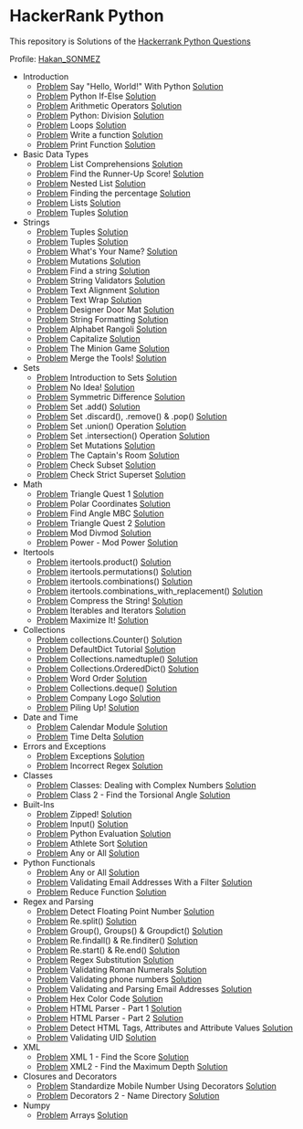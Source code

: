 # HackerRank Python 

This repository is Solutions of the [Hackerrank Python Questions](https://www.hackerrank.com/domains/python)

Profile: [Hakan_SONMEZ](https://www.hackerrank.com/Hakan_SONMEZ)<br>

- Introduction
  - [Problem](https://www.hackerrank.com/challenges/py-hello-world/problem) Say "Hello, World!" With Python [Solution](https://github.com/sonmez-hakan/hackerrank-python/blob/master/Introduction/py-hello-world.py)
  - [Problem](https://www.hackerrank.com/challenges/py-if-else/problem) Python If-Else [Solution](https://github.com/sonmez-hakan/hackerrank-python/blob/master/Introduction/py-if-else.py)
  - [Problem](https://www.hackerrank.com/challenges/python-arithmetic-operators/problem) Arithmetic Operators [Solution](https://github.com/sonmez-hakan/hackerrank-python/blob/master/Introduction/python-arithmetic-operators.py)
  - [Problem](https://www.hackerrank.com/challenges/python-division/problem) Python: Division [Solution](https://github.com/sonmez-hakan/hackerrank-python/blob/master/Introduction/python-division.py)
  - [Problem](https://www.hackerrank.com/challenges/python-loops/problem) Loops [Solution](https://github.com/sonmez-hakan/hackerrank-python/blob/master/Introduction/python-loops.py)
  - [Problem](https://www.hackerrank.com/challenges/write-a-function/problem) Write a function [Solution](https://github.com/sonmez-hakan/hackerrank-python/blob/master/Introduction/write-a-function.py)
  - [Problem](https://www.hackerrank.com/challenges/python-print/problem) Print Function [Solution](https://github.com/sonmez-hakan/hackerrank-python/blob/master/Introduction/python-print.py)
- Basic Data Types
  - [Problem](https://www.hackerrank.com/challenges/list-comprehensions/problem) List Comprehensions [Solution](https://github.com/sonmez-hakan/hackerrank-python/blob/master/BasicDataTypes/list-comprehensions.py)
  - [Problem](https://www.hackerrank.com/challenges/find-second-maximum-number-in-a-list/problem) Find the Runner-Up Score! [Solution](https://github.com/sonmez-hakan/hackerrank-python/blob/master/BasicDataTypes/find-second-maximum-number-in-a-list.py)
  - [Problem](https://www.hackerrank.com/challenges/nested-list/problem) Nested List [Solution](https://github.com/sonmez-hakan/hackerrank-python/blob/master/BasicDataTypes/nested-list.py)
  - [Problem](https://www.hackerrank.com/challenges/finding-the-percentage/problem) Finding the percentage [Solution](https://github.com/sonmez-hakan/hackerrank-python/blob/master/BasicDataTypes/finding-the-percentage.py)
  - [Problem](https://www.hackerrank.com/challenges/python-lists/problem) Lists [Solution](https://github.com/sonmez-hakan/hackerrank-python/blob/master/BasicDataTypes/python-lists.py)
  - [Problem](https://www.hackerrank.com/challenges/python-tuples/problem) Tuples [Solution](https://github.com/sonmez-hakan/hackerrank-python/blob/master/BasicDataTypes/python-tuples.py)
- Strings
  - [Problem](https://www.hackerrank.com/challenges/swap-case/problem) Tuples [Solution](https://github.com/sonmez-hakan/hackerrank-python/blob/master/Strings/swap-case.py)
  - [Problem](https://www.hackerrank.com/challenges/python-string-split-and-join/problem) Tuples [Solution](https://github.com/sonmez-hakan/hackerrank-python/blob/master/Strings/python-string-split-and-join.py)
  - [Problem](https://www.hackerrank.com/challenges/whats-your-name/problem) What's Your Name? [Solution](https://github.com/sonmez-hakan/hackerrank-python/blob/master/Strings/whats-your-name.py)
  - [Problem](https://www.hackerrank.com/challenges/python-mutations/problem) Mutations [Solution](https://github.com/sonmez-hakan/hackerrank-python/blob/master/Strings/python-mutations.py)
  - [Problem](https://www.hackerrank.com/challenges/find-a-string/problem) Find a string [Solution](https://github.com/sonmez-hakan/hackerrank-python/blob/master/Strings/find-a-string.py)
  - [Problem](https://www.hackerrank.com/challenges/string-validators/problem) String Validators [Solution](https://github.com/sonmez-hakan/hackerrank-python/blob/master/Strings/string-validators.py)
  - [Problem](https://www.hackerrank.com/challenges/text-alignment/problem) Text Alignment [Solution](https://github.com/sonmez-hakan/hackerrank-python/blob/master/Strings/text-alignment.py)
  - [Problem](https://www.hackerrank.com/challenges/text-wrap/problem) Text Wrap [Solution](https://github.com/sonmez-hakan/hackerrank-python/blob/master/Strings/text-wrap.py)
  - [Problem](https://www.hackerrank.com/challenges/designer-door-mat/problem) Designer Door Mat [Solution](https://github.com/sonmez-hakan/hackerrank-python/blob/master/Strings/designer-door-mat.py)
  - [Problem](https://www.hackerrank.com/challenges/python-string-formatting/problem) String Formatting [Solution](https://github.com/sonmez-hakan/hackerrank-python/blob/master/Strings/python-string-formatting.py)
  - [Problem](https://www.hackerrank.com/challenges/alphabet-rangoli/problem) Alphabet Rangoli [Solution](https://github.com/sonmez-hakan/hackerrank-python/blob/master/Strings/alphabet-rangoli.py)
  - [Problem](https://www.hackerrank.com/challenges/capitalize/problem) Capitalize [Solution](https://github.com/sonmez-hakan/hackerrank-python/blob/master/Strings/capitalize.py)
  - [Problem](https://www.hackerrank.com/challenges/the-minion-game/problem) The Minion Game [Solution](https://github.com/sonmez-hakan/hackerrank-python/blob/master/Strings/the-minion-game.py)
  - [Problem](https://www.hackerrank.com/challenges/merge-the-tools/problem) Merge the Tools! [Solution](https://github.com/sonmez-hakan/hackerrank-python/blob/master/Strings/merge-the-tools.py)
- Sets
  - [Problem](https://www.hackerrank.com/challenges/py-introduction-to-sets/problem) Introduction to Sets [Solution](https://github.com/sonmez-hakan/hackerrank-python/blob/master/Sets/py-introduction-to-sets.py)
  - [Problem](https://www.hackerrank.com/challenges/no-idea/problem) No Idea! [Solution](https://github.com/sonmez-hakan/hackerrank-python/blob/master/Sets/no-idea.py)
  - [Problem](https://www.hackerrank.com/challenges/symmetric-difference/problem) Symmetric Difference [Solution](https://github.com/sonmez-hakan/hackerrank-python/blob/master/Sets/symmetric-difference.py)
  - [Problem](https://www.hackerrank.com/challenges/py-set-add/problem) Set .add() [Solution](https://github.com/sonmez-hakan/hackerrank-python/blob/master/Sets/py-set-add.py)
  - [Problem](https://www.hackerrank.com/challenges/py-set-discard-remove-pop/problem) Set .discard(), .remove() & .pop() [Solution](https://github.com/sonmez-hakan/hackerrank-python/blob/master/Sets/py-set-discard-remove-pop.py)
  - [Problem](https://www.hackerrank.com/challenges/py-set-union/problem) Set .union() Operation [Solution](https://github.com/sonmez-hakan/hackerrank-python/blob/master/Sets/py-set-union.py)
  - [Problem](https://www.hackerrank.com/challenges/py-set-intersection-operation/problem) Set .intersection() Operation [Solution](https://github.com/sonmez-hakan/hackerrank-python/blob/master/Sets/py-set-intersection-operation.py)
  - [Problem](https://www.hackerrank.com/challenges/py-set-mutations/problem) Set Mutations [Solution](https://github.com/sonmez-hakan/hackerrank-python/blob/master/Sets/py-set-mutations.py)
  - [Problem](https://www.hackerrank.com/challenges/py-the-captains-room/problem) The Captain's Room [Solution](https://github.com/sonmez-hakan/hackerrank-python/blob/master/Sets/py-the-captains-room.py)
  - [Problem](https://www.hackerrank.com/challenges/py-check-subset/problem) Check Subset [Solution](https://github.com/sonmez-hakan/hackerrank-python/blob/master/Sets/py-check-subset.py)
  - [Problem](https://www.hackerrank.com/challenges/py-check-strict-superset/problem) Check Strict Superset [Solution](https://github.com/sonmez-hakan/hackerrank-python/blob/master/Sets/py-check-strict-superset.py)
- Math
  - [Problem](https://www.hackerrank.com/challenges/triangle-quest-1/problem) Triangle Quest 1 [Solution](https://github.com/sonmez-hakan/hackerrank-python/blob/master/Math/triangle-quest-1.py)
  - [Problem](https://www.hackerrank.com/challenges/polar-coordinates/problem) Polar Coordinates [Solution](https://github.com/sonmez-hakan/hackerrank-python/blob/master/Math/polar-coordinates.py)
  - [Problem](https://www.hackerrank.com/challenges/find-angle/problem) Find Angle MBC [Solution](https://github.com/sonmez-hakan/hackerrank-python/blob/master/Math/find-angle.py)
  - [Problem](https://www.hackerrank.com/challenges/triangle-quest-2/problem) Triangle Quest 2 [Solution](https://github.com/sonmez-hakan/hackerrank-python/blob/master/Math/triangle-quest-2.py)
  - [Problem](https://www.hackerrank.com/challenges/python-mod-divmod/problem) Mod Divmod [Solution](https://github.com/sonmez-hakan/hackerrank-python/blob/master/Math/python-mod-divmod.py)
  - [Problem](https://www.hackerrank.com/challenges/python-power-mod-power/problem) Power - Mod Power [Solution](https://github.com/sonmez-hakan/hackerrank-python/blob/master/Math/python-power-mod-power.py)
- Itertools
  - [Problem](https://www.hackerrank.com/challenges/itertools-product/problem) itertools.product() [Solution](https://github.com/sonmez-hakan/hackerrank-python/blob/master/Itertools/itertools-product.py)
  - [Problem](https://www.hackerrank.com/challenges/itertools-permutations/problem) itertools.permutations() [Solution](https://github.com/sonmez-hakan/hackerrank-python/blob/master/Itertools/itertools-permutations.py)
  - [Problem](https://www.hackerrank.com/challenges/itertools-combinations/problem) itertools.combinations() [Solution](https://github.com/sonmez-hakan/hackerrank-python/blob/master/Itertools/itertools-combinations.py)
  - [Problem](https://www.hackerrank.com/challenges/itertools-combinations/problem) itertools.combinations_with_replacement() [Solution](https://github.com/sonmez-hakan/hackerrank-python/blob/master/Itertools/itertools-combinations.py)
  - [Problem](https://www.hackerrank.com/challenges/compress-the-string/problem) Compress the String! [Solution](https://github.com/sonmez-hakan/hackerrank-python/blob/master/Itertools/compress-the-string.py)
  - [Problem](https://www.hackerrank.com/challenges/iterables-and-iterators/problem) Iterables and Iterators [Solution](https://github.com/sonmez-hakan/hackerrank-python/blob/master/Itertools/iterables-and-iterators.py)
  - [Problem](https://www.hackerrank.com/challenges/maximize-it/problem) Maximize It! [Solution](https://github.com/sonmez-hakan/hackerrank-python/blob/master/Itertools/maximize-it.py)
- Collections
  - [Problem](https://www.hackerrank.com/challenges/collections-counter/problem) collections.Counter() [Solution](https://github.com/sonmez-hakan/hackerrank-python/blob/master/Collections/collections-counter.py)
  - [Problem](https://www.hackerrank.com/challenges/defaultdict-tutorial/problem) DefaultDict Tutorial [Solution](https://github.com/sonmez-hakan/hackerrank-python/blob/master/Collections/defaultdict-tutorial.py)
  - [Problem](https://www.hackerrank.com/challenges/py-collections-namedtuple/problem) Collections.namedtuple() [Solution](https://github.com/sonmez-hakan/hackerrank-python/blob/master/Collections/py-collections-namedtuple.py)
  - [Problem](https://www.hackerrank.com/challenges/py-collections-ordereddict/problem) Collections.OrderedDict() [Solution](https://github.com/sonmez-hakan/hackerrank-python/blob/master/Collections/py-collections-ordereddict.py)
  - [Problem](https://www.hackerrank.com/challenges/word-order/problem) Word Order [Solution](https://github.com/sonmez-hakan/hackerrank-python/blob/master/Collections/word-order.py)
  - [Problem](https://www.hackerrank.com/challenges/py-collections-deque/problem) Collections.deque() [Solution](https://github.com/sonmez-hakan/hackerrank-python/blob/master/Collections/py-collections-deque.py)
  - [Problem](https://www.hackerrank.com/challenges/most-commons/problem) Company Logo [Solution](https://github.com/sonmez-hakan/hackerrank-python/blob/master/Collections/most-commons.py)
  - [Problem](https://www.hackerrank.com/challenges/piling-up/problem) Piling Up! [Solution](https://github.com/sonmez-hakan/hackerrank-python/blob/master/Collections/piling-up.py)
- Date and Time
  - [Problem](https://www.hackerrank.com/challenges/calendar-module/problem) Calendar Module [Solution](https://github.com/sonmez-hakan/hackerrank-python/blob/master/DateAndTime/calendar-module.py)
  - [Problem](https://www.hackerrank.com/challenges/python-time-delta/problem) Time Delta [Solution](https://github.com/sonmez-hakan/hackerrank-python/blob/master/DateAndTime/python-time-delta.py)
- Errors and Exceptions
  - [Problem](https://www.hackerrank.com/challenges/exceptions/problem) Exceptions [Solution](https://github.com/sonmez-hakan/hackerrank-python/blob/master/ErrorsAndExceptions/exceptions.py)
  - [Problem](https://www.hackerrank.com/challenges/incorrect-regex/problem) Incorrect Regex [Solution](https://github.com/sonmez-hakan/hackerrank-python/blob/master/ErrorsAndExceptions/incorrect-regex.py)
- Classes
  - [Problem](https://www.hackerrank.com/challenges/class-1-dealing-with-complex-numbers/problem) Classes: Dealing with Complex Numbers [Solution](https://github.com/sonmez-hakan/hackerrank-python/blob/master/Classes/class-1-dealing-with-complex-numbers.py)
  - [Problem](https://www.hackerrank.com/challenges/class-2-find-the-torsional-angle/problem) Class 2 - Find the Torsional Angle [Solution](https://github.com/sonmez-hakan/hackerrank-python/blob/master/Classes/class-2-find-the-torsional-angle.py)
- Built-Ins
  - [Problem](https://www.hackerrank.com/challenges/zipped/problem) Zipped! [Solution](https://github.com/sonmez-hakan/hackerrank-python/blob/master/Built-Ins/zipped.py)
  - [Problem](https://www.hackerrank.com/challenges/input/problem) Input() [Solution](https://github.com/sonmez-hakan/hackerrank-python/blob/master/Built-Ins/input.py)
  - [Problem](https://www.hackerrank.com/challenges/python-eval/problem) Python Evaluation [Solution](https://github.com/sonmez-hakan/hackerrank-python/blob/master/Built-Ins/python-eval.py)
  - [Problem](https://www.hackerrank.com/challenges/python-sort-sort/problem) Athlete Sort [Solution](https://github.com/sonmez-hakan/hackerrank-python/blob/master/Built-Ins/python-sort-sort.py)
  - [Problem](https://www.hackerrank.com/challenges/any-or-all/problem) Any or All [Solution](https://github.com/sonmez-hakan/hackerrank-python/blob/master/Built-Ins/any-or-all.py)
- Python Functionals
  - [Problem](https://www.hackerrank.com/challenges/any-or-all/problem) Any or All [Solution](https://github.com/sonmez-hakan/hackerrank-python/blob/master/PythonFunctionals/map-and-lambda-expression.py)
  - [Problem](https://www.hackerrank.com/challenges/validate-list-of-email-address-with-filter/problem) Validating Email Addresses With a Filter [Solution](https://github.com/sonmez-hakan/hackerrank-python/blob/master/PythonFunctionals/validate-list-of-email-address-with-filter.py)
  - [Problem](https://www.hackerrank.com/challenges/reduce-function/problem) Reduce Function [Solution](https://github.com/sonmez-hakan/hackerrank-python/blob/master/PythonFunctionals/reduce-function.py)
- Regex and Parsing
  - [Problem](https://www.hackerrank.com/challenges/introduction-to-regex/problem) Detect Floating Point Number [Solution](https://github.com/sonmez-hakan/hackerrank-python/blob/master/RegexAndParsing/introduction-to-regex.py)
  - [Problem](https://www.hackerrank.com/challenges/introduction-to-regex/problem) Re.split() [Solution](https://github.com/sonmez-hakan/hackerrank-python/blob/master/RegexAndParsing/re-split.py)
  - [Problem](https://www.hackerrank.com/challenges/re-group-groups/problem) Group(), Groups() & Groupdict() [Solution](https://github.com/sonmez-hakan/hackerrank-python/blob/master/RegexAndParsing/re-group-groups.py)
  - [Problem](https://www.hackerrank.com/challenges/re-findall-re-finditer/problem) Re.findall() & Re.finditer() [Solution](https://github.com/sonmez-hakan/hackerrank-python/blob/master/RegexAndParsing/re-findall-re-finditer.py)
  - [Problem](https://www.hackerrank.com/challenges/re-start-re-end/problem) Re.start() & Re.end() [Solution](https://github.com/sonmez-hakan/hackerrank-python/blob/master/RegexAndParsing/re-start-re-end.py)
  - [Problem](https://www.hackerrank.com/challenges/re-sub-regex-substitution/problem) Regex Substitution [Solution](https://github.com/sonmez-hakan/hackerrank-python/blob/master/RegexAndParsing/re-sub-regex-substitution.py)
  - [Problem](https://www.hackerrank.com/challenges/re-start-re-end/problem) Validating Roman Numerals [Solution](https://github.com/sonmez-hakan/hackerrank-python/blob/master/RegexAndParsing/re-start-re-end.py)
  - [Problem](https://www.hackerrank.com/challenges/validating-the-phone-number/problem) Validating phone numbers [Solution](https://github.com/sonmez-hakan/hackerrank-python/blob/master/RegexAndParsing/validating-the-phone-number.py)
  - [Problem](https://www.hackerrank.com/challenges/validating-named-email-addresses/problem) Validating and Parsing Email Addresses [Solution](https://github.com/sonmez-hakan/hackerrank-python/blob/master/RegexAndParsing/validating-named-email-addresses.py)
  - [Problem](https://www.hackerrank.com/challenges/hex-color-code/problem) Hex Color Code [Solution](https://github.com/sonmez-hakan/hackerrank-python/blob/master/RegexAndParsing/hex-color-code.py)
  - [Problem](https://www.hackerrank.com/challenges/html-parser-part-1/problem) HTML Parser - Part 1 [Solution](https://github.com/sonmez-hakan/hackerrank-python/blob/master/RegexAndParsing/html-parser-part-1.py)
  - [Problem](https://www.hackerrank.com/challenges/html-parser-part-2/problem) HTML Parser - Part 2 [Solution](https://github.com/sonmez-hakan/hackerrank-python/blob/master/RegexAndParsing/html-parser-part-2.py)
  - [Problem](https://www.hackerrank.com/challenges/detect-html-tags-attributes-and-attribute-values/problem) Detect HTML Tags, Attributes and Attribute Values [Solution](https://github.com/sonmez-hakan/hackerrank-python/blob/master/RegexAndParsing/detect-html-tags-attributes-and-attribute-values.py)
  - [Problem](https://www.hackerrank.com/challenges/validating-uid/problem) Validating UID [Solution](https://github.com/sonmez-hakan/hackerrank-python/blob/master/RegexAndParsing/validating-uid.py)
- XML
  - [Problem](https://www.hackerrank.com/challenges/xml-1-find-the-score/problem) XML 1 - Find the Score [Solution](https://github.com/sonmez-hakan/hackerrank-python/blob/master/XML/xml-1-find-the-score.py)
  - [Problem](https://www.hackerrank.com/challenges/xml2-find-the-maximum-depth/problem) XML2 - Find the Maximum Depth [Solution](https://github.com/sonmez-hakan/hackerrank-python/blob/master/XML/xml2-find-the-maximum-depth.py)
- Closures and Decorators
  - [Problem](https://www.hackerrank.com/challenges/standardize-mobile-number-using-decorators/problem) Standardize Mobile Number Using Decorators [Solution](https://github.com/sonmez-hakan/hackerrank-python/blob/master/ClosuresAndDecorators/standardize-mobile-number-using-decorators.py)
  - [Problem](https://www.hackerrank.com/challenges/decorators-2-name-directory/problem) Decorators 2 - Name Directory [Solution](https://github.com/sonmez-hakan/hackerrank-python/blob/master/ClosuresAndDecorators/decorators-2-name-directory.py)
- Numpy
  - [Problem](https://www.hackerrank.com/challenges/dnp-arrays/problem) Arrays [Solution](https://github.com/sonmez-hakan/hackerrank-python/blob/master/Numpy/np-arrays.py)